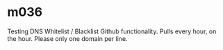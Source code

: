 # m036
Testing DNS Whitelist / Blacklist Github functionality. Pulls every hour, on the hour. Please only one domain per line.
